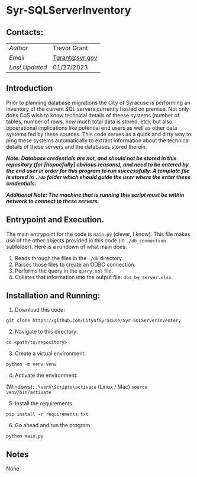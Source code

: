 # Syr-SQLServerInventory

## Contacts:

|||
|-|-|
|*Author*|Trevor Grant|
|*Email*|Tgrant@syr.gov|
|*Last Updated*|01/27/2023|

## Introduction

Prior to planning database migrations the City of Syracuse is performing an inventory of the current SQL servers currently hosted on premise. Not only does CoS wish to know technical details of theese systems (number of tables, number of rows, how much total data is stored, etc), but also opoerational implications like potential end users as well as other data systems fed by these sources. This code serves as a quick and dirty way to ping these systems automatically to extract information about the technical details of these servers and the databases stored therein.

***Note: Database credentials **are not**, and **should not** be stored in this repository (for [hopoefully] obvious reasons), and need to be entered by the end user in order for this program to run successfully. A template file is stored in `./db` folder which should guide the user where the enter these credentials.***

***Additional Note: The machine that is running this script must be within network to connect to these servers.***
## Entrypoint and Execution.

The main entrypoint for the code is `main.py` (clever, I know). This file makes use of the other objects provided in this code (in `./db_connection` subfolder). Here is a rundown of what main does:

1. Reads through the files in the `./db` directory. 
2. Parses those files to create an ODBC connection.
3. Performs the query in the `query.sql` file.
4. Collates that information into the output file: `dbs_by_server.xlsx`.

## Installation and Running:

1. Download this code:

```git clone https://github.com/CityofSyracuse/Syr-SQLServerInventory```

2. Navigate to this directory:

```cd <path/to/repository>```

3. Create a virtual environment:

```python -m venv venv```

4. Activate the environment:

(Windows):
```.\venv\Scripts\activate```
(Linux / Mac)
```source venv/bin/activate```

5. Install the requirements.

```pip install -r requirements.txt```

6. Go ahead and run the program.

```python main.py```

## Notes

None.